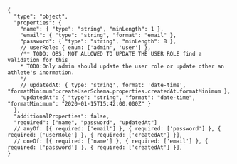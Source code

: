     {
      "type": "object",
      "properties": {
        "name": { "type": "string", "minLength": 1 },
        "email": { "type": "string", "format": "email" },
        "password": { "type": "string", "minLength": 8 },
        // userRole: { enum: ['admin', 'user'] },
        /** TODO: OBS: NOT ALLOWED TO UPDATE THE USER ROLE find a validation for this
        * TODO:Only admin should update the user role or update other an athlete's inormation.
        */
        // updatedAt: { type: 'string', format: 'date-time', "formatMinimum":createUserSchema.properties.createdAt.formatMinimum },
        "updatedAt": { "type": "string", "format": "date-time", "formatMinimum": "2020-01-15T15:42:00.000Z" }
      },
      "additionalProperties": false,
      "required": ["name", "password", "updatedAt"]
      // anyOf: [{ required: ['email'] }, { required: ['password'] }, { required: ['userRole'] }, { required: ['createdAt'] }],
      // oneOf: [{ required: ['name'] }, { required: ['email'] }, { required: ['password'] }, { required: ['createdAt'] }],
    }

